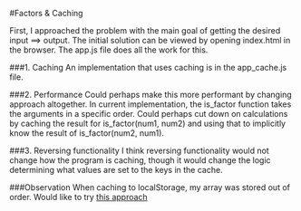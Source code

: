 #Factors & Caching

First, I approached the problem with the main goal of getting the desired input ==> output. The initial solution can be viewed by opening index.html in the browser. The app.js file does all the work for this.

###1. Caching
An implementation that uses caching is in the app_cache.js file.

###2. Performance
Could perhaps make this more performant by changing approach altogether. In current implementation, the is_factor function takes the arguments in a specific order. Could perhaps cut down on calculations by caching the result for is_factor(num1, num2) and using that to implicitly know the result of is_factor(num2, num1).

###3. Reversing functionality
I think reversing functionality would not change how the program is caching, though it would change the logic determining what values are set to the keys in the cache.

###Observation
When caching to localStorage, my array was stored out of order. Would like to try [this approach](http://www.kirupa.com/html5/storing_and_retrieving_an_array_from_local_storage.htm)